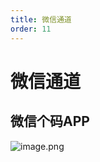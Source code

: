 ```yaml
---
title: 微信通道
order: 11
---
```

# 微信通道
## 微信个码APP
![image.png](https://s2.loli.net/2024/07/25/poLdwDZW2kfjMP6.png)